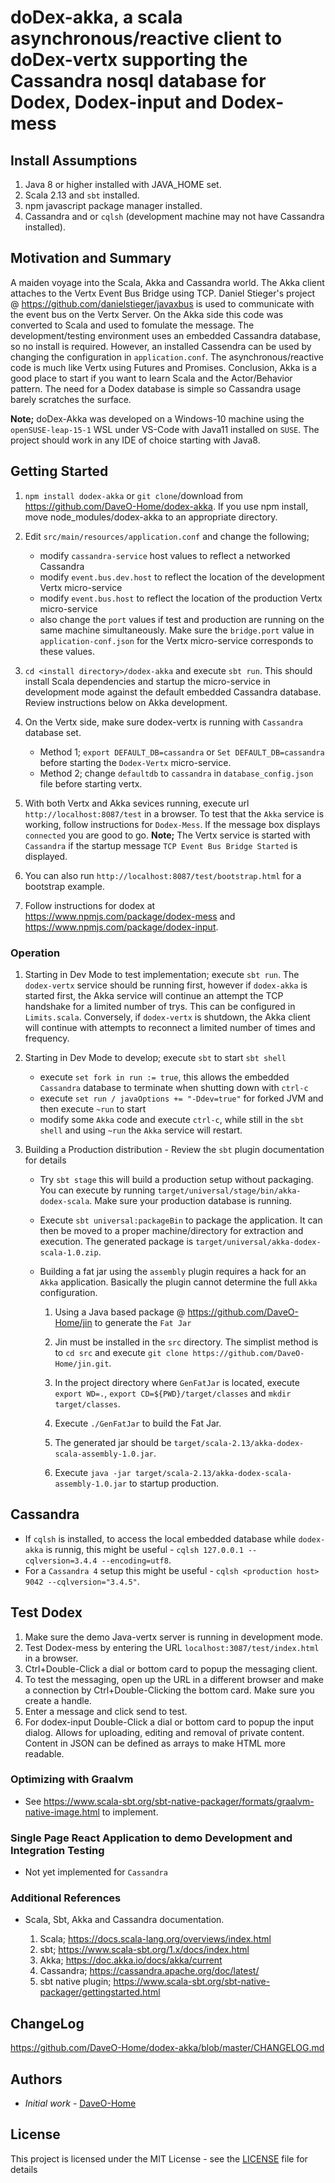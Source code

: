 # doDex-akka, a scala asynchronous/reactive client to doDex-vertx supporting the Cassandra nosql database for Dodex, Dodex-input and Dodex-mess

## Install Assumptions

1. Java 8 or higher installed with JAVA_HOME set.
2. Scala 2.13 and `sbt` installed.
3. npm javascript package manager installed.
4. Cassandra and or `cqlsh` (development machine may not have Cassandra installed).

## Motivation and Summary

A maiden voyage into the Scala, Akka and Cassandra world. The Akka client attaches to the Vertx Event Bus Bridge using TCP. Daniel Stieger's project @ <https://github.com/danielstieger/javaxbus> is used to communicate with the event bus on the Vertx Server. On the Akka side this code was converted to Scala and used to fomulate the message. The development/testing environment uses an embedded Cassandra database, so no install is required. However, an installed Cassendra can be used by changing the configuration in ``application.conf``. The asynchronous/reactive code is much like Vertx using Futures and Promises. Conclusion, Akka is a good place to start if you want to learn Scala and the Actor/Behavior pattern. The need for a Dodex database is simple so Cassandra usage barely scratches the surface.

__Note;__ doDex-Akka was developed on a Windows-10 machine using the ``openSUSE-leap-15-1`` WSL under VS-Code with Java11 installed on `SUSE`. The project should work in any IDE of choice starting with Java8.

## Getting Started

1. ```npm install dodex-akka``` or `git clone`/download from <https://github.com/DaveO-Home/dodex-akka>. If you use npm install, move node_modules/dodex-akka to an appropriate directory.

2. Edit ```src/main/resources/application.conf``` and change the following;
    * modify ```cassandra-service``` host values to reflect a networked Cassandra
    * modify ``event.bus.dev.host`` to reflect the location of the development Vertx micro-service
    * modify ```event.bus.host``` to reflect the location of the production Vertx micro-service
    * also change the ```port``` values if test and production are running on the same machine simultaneously. Make sure the ```bridge.port``` value in ```application-conf.json``` for the Vertx micro-service corresponds to these values.

3. ```cd <install directory>/dodex-akka``` and execute ```sbt run```. This should install Scala dependencies and startup the micro-service in development mode against the default embedded Cassandra database. Review instructions below on Akka development.

4. On the Vertx side, make sure dodex-vertx is running with ```Cassandra``` database set.
    * Method 1; ```export DEFAULT_DB=cassandra``` or ```Set DEFAULT_DB=cassandra``` before starting the ```Dodex-Vertx``` micro-service.
    * Method 2; change ```defaultdb``` to ```cassandra``` in ```database_config.json``` file before starting vertx. 

5. With both Vertx and Akka sevices running, execute url ```http://localhost:8087/test``` in a browser. To test that the ```Akka``` service is working, follow instructions for ```Dodex-Mess```. If the message box displays ```connected``` you are good to go. __Note;__ The Vertx service is started with ```Cassandra``` if the startup message ```TCP Event Bus Bridge Started``` is displayed.
6. You can also run ```http://localhost:8087/test/bootstrap.html``` for a bootstrap example.
7. Follow instructions for dodex at <https://www.npmjs.com/package/dodex-mess> and <https://www.npmjs.com/package/dodex-input>.

### Operation

1. Starting in Dev Mode to test implementation; execute `sbt run`. The `dodex-vertx` service should be running first, however if `dodex-akka` is started first, the Akka service will continue an attempt the TCP handshake for a limited number of trys. This can be configured in `Limits.scala`. Conversely, if `dodex-vertx` is shutdown, the Akka client will continue with attempts to reconnect a limited number of times and frequency.

2. Starting in Dev Mode to develop; execute `sbt` to start `sbt shell`
    * execute `set fork in run := true`, this allows the embedded `Cassandra` database to terminate when shutting down with `ctrl-c`
    * execute `set run / javaOptions += "-Ddev=true"` for forked JVM and then execute `~run` to start
    * modify some `Akka` code and execute `ctrl-c`, while still in the `sbt shell` and using `~run` the `Akka` service will restart.

3. Building a Production distribution - Review the `sbt` plugin documentation for details
    * Try `sbt stage` this will build a production setup without packaging.  You can execute by running `target/universal/stage/bin/akka-dodex-scala`. Make sure your production database is running.
    * Execute `sbt universal:packageBin` to package the application. It can then be moved to a proper machine/directory for extraction and execution. The generated package is `target/universal/akka-dodex-scala-1.0.zip`.
    * Building a fat jar using the `assembly` plugin requires a hack for an `Akka` application. Basically the plugin cannot determine the full `Akka` configuration.

        1. Using a Java based package @ <https://github.com/DaveO-Home/jin> to generate the `Fat Jar`
      
        2. Jin must be installed in the `src` directory. The simplist method is to `cd src` and execute `git clone https://github.com/DaveO-Home/jin.git`.

        3. In the project directory where `GenFatJar` is located, execute `export WD=.`, `export CD=${PWD}/target/classes` and `mkdir target/classes`.
      
        4. Execute `./GenFatJar` to build the Fat Jar.

        5. The generated jar should be `target/scala-2.13/akka-dodex-scala-assembly-1.0.jar`.

        6. Execute `java -jar target/scala-2.13/akka-dodex-scala-assembly-1.0.jar` to startup production.

## Cassandra

  * If `cqlsh` is installed, to access the local embedded database while `dodex-akka` is runnig, this might be useful - `cqlsh 127.0.0.1 --cqlversion=3.4.4 --encoding=utf8`.
  * For a `Cassandra 4` setup this might be useful - `cqlsh <production host> 9042 --cqlversion="3.4.5"`.

## Test Dodex

1. Make sure the demo Java-vertx server is running in development mode.
2. Test Dodex-mess by entering the URL `localhost:3087/test/index.html` in a browser.
3. Ctrl+Double-Click a dial or bottom card to popup the messaging client.
4. To test the messaging, open up the URL in a different browser and make a connection by Ctrl+Double-Clicking the bottom card. Make sure you create a handle.
5. Enter a message and click send to test.
6. For dodex-input Double-Click a dial or bottom card to popup the input dialog. Allows for uploading, editing and removal of private content. Content in JSON can be defined as arrays to make HTML more readable.


### Optimizing with Graalvm

* See <https://www.scala-sbt.org/sbt-native-packager/formats/graalvm-native-image.html> to implement.

### Single Page React Application to demo Development and Integration Testing

* Not yet implemented for `Cassandra`

### Additional References

* Scala, Sbt, Akka and Cassandra documentation.

  1. Scala; <https://docs.scala-lang.org/overviews/index.html>
  2. sbt; <https://www.scala-sbt.org/1.x/docs/index.html>
  3. Akka; <https://doc.akka.io/docs/akka/current>
  4. Cassandra; <https://cassandra.apache.org/doc/latest/>
  5. sbt native plugin; <https://www.scala-sbt.org/sbt-native-packager/gettingstarted.html>

## ChangeLog

<https://github.com/DaveO-Home/dodex-akka/blob/master/CHANGELOG.md>

## Authors

* *Initial work* - [DaveO-Home](https://github.com/DaveO-Home)

## License

This project is licensed under the MIT License - see the [LICENSE](LICENSE) file for details
